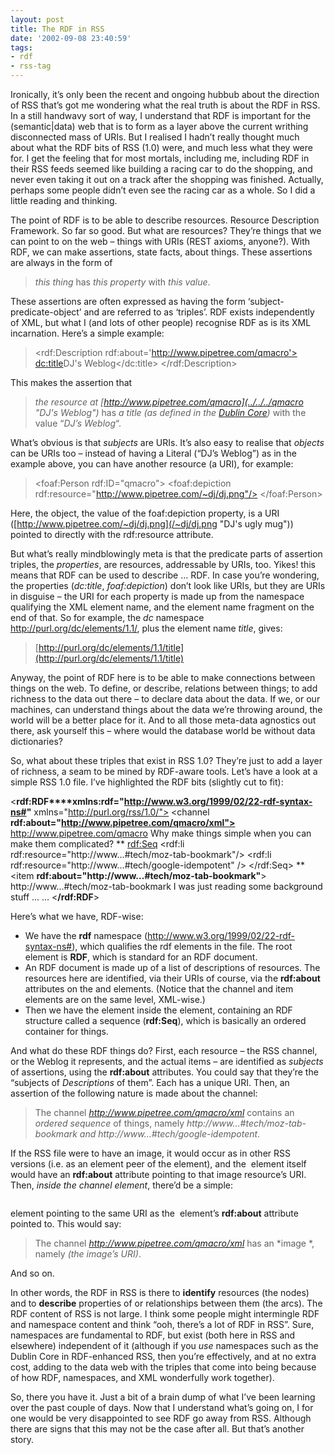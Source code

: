 ```yaml
---
layout: post
title: The RDF in RSS
date: '2002-09-08 23:40:59'
tags:
- rdf
- rss-tag
---
```



Ironically, it’s only been the recent and ongoing hubbub about the direction of RSS that’s got me wondering what the real truth is about the RDF in RSS. In a still handwavy sort of way, I understand that RDF is important for the (semantic|data) web that is to form as a layer above the current writhing disconnected mass of URIs. But I realised I hadn’t really thought much about what the RDF bits of RSS (1.0) were, and much less what they were for. I get the feeling that for most mortals, including me, including RDF in their RSS feeds seemed like building a racing car to do the shopping, and never even taking it out on a track after the shopping was finished. Actually, perhaps some people didn’t even see the racing car as a whole. So I did a little reading and thinking.

The point of RDF is to be able to describe resources. Resource Description Framework. So far so good. But what are resources? They’re things that we can point to on the web – things with URIs (REST axioms, anyone?). With RDF, we can make assertions, state facts, about things. These assertions are always in the form of

> *this thing* has *this property* with *this value*.

These assertions are often expressed as having the form ‘subject-predicate-object’ and are referred to as ‘triples’. RDF exists independently of XML, but what I (and lots of other people) recognise RDF as is its XML incarnation. Here’s a simple example:

> <rdf:Description rdf:about='http://www.pipetree.com/qmacro'> <dc:title>DJ's Weblog</dc:title> </rdf:Description>

This makes the assertion that

> *the resource at [http://www.pipetree.com/qmacro](../../../qmacro "DJ's Weblog")* has *a title (as defined in the [Dublin Core](http://purl.org/dc/elements/1.0/ "Dublin Core elements"))* with the value “*DJ’s Weblog*“.

What’s obvious is that *subjects* are URIs. It’s also easy to realise that *objects* can be URIs too – instead of having a Literal (“DJ’s Weblog”) as in the example above, you can have another resource (a URI), for example:

> <foaf:Person rdf:ID="qmacro"> <foaf:depiction rdf:resource="http://www.pipetree.com/~dj/dj.png"/> </foaf:Person>

Here, the object, the value of the foaf:depiction property, is a URI ([http://www.pipetree.com/~dj/dj.png](/~dj/dj.png "DJ's ugly mug")) pointed to directly with the rdf:resource attribute.

But what’s really mindblowingly meta is that the predicate parts of assertion triples, the *properties*, are resources, addressable by URIs, too. Yikes! this means that RDF can be used to describe … RDF. In case you’re wondering, the properties (*dc:title*, *foaf:depiction*) don’t look like URIs, but they are URIs in disguise – the URI for each property is made up from the namespace qualifying the XML element name, and the element name fragment on the end of that. So for example, the *dc* namespace http://purl.org/dc/elements/1.1/, plus the element name *title*, gives:

> [http://purl.org/dc/elements/1.1/title](http://purl.org/dc/elements/1.1/title)

Anyway, the point of RDF here is to be able to make connections between things on the web. To define, or describe, relations between things; to add richness to the data out there – to declare data about the data. If we, or our machines, can understand things about the data we’re throwing around, the world will be a better place for it. And to all those meta-data agnostics out there, ask yourself this – where would the database world be without data dictionaries?

So, what about these triples that exist in RSS 1.0? They’re just to add a layer of richness, a seam to be mined by RDF-aware tools. Let’s have a look at a simple RSS 1.0 file. I’ve highlighted the RDF bits (slightly cut to fit):

<**rdf:RDF****xmlns:rdf="http://www.w3.org/1999/02/22-rdf-syntax-ns#"** xmlns="http://purl.org/rss/1.0/"> <channel **rdf:about="http://www.pipetree.com/qmacro/xml">** <title>DJ's Weblog</title> <link>http://www.pipetree.com/qmacro</link> <description> Why make things simple when you can make them complicated? </description> ** <items> <rdf:Seq> <rdf:li rdf:resource="http://www...#tech/moz-tab-bookmark"/> <rdf:li rdf:resource="http://www...#tech/google-idempotent" /> </rdf:Seq> </items> ** </channel> <item **rdf:about="http://www...#tech/moz-tab-bookmark"**> <title>Mozilla "Bookmark This Group of Tabs"</title> <link>http://www...#tech/moz-tab-bookmark</link> <description> I was just reading some background stuff ... </description> </item> ... <**/rdf:RDF**>

Here’s what we have, RDF-wise:

- We have the **rdf** namespace (http://www.w3.org/1999/02/22-rdf-syntax-ns#), which qualifies the rdf elements in the file. The root element is **RDF**, which is standard for an RDF document.
- An RDF document is made up of a list of descriptions of resources. The resources here are identified, via their URIs of course, via the **rdf:about** attributes on the <channel/> and <item/> elements. (Notice that the channel and item elements are on the same level, XML-wise.)
- Then we have the **<items/>** element inside the <channel/> element, containing an RDF structure called a sequence (**rdf:Seq**), which is basically an ordered container for things.

And what do these RDF things do? First, each resource – the RSS channel, or the Weblog it represents, and the actual items – are identified as *subjects* of assertions, using the **rdf:about** attributes. You could say that they’re the “subjects of *Descriptions* of them”. Each has a unique URI. Then, an assertion of the following nature is made about the channel:

> The channel *http://www.pipetree.com/qmacro/xml* contains an *ordered sequence* of things, namely *http://www…#tech/moz-tab-bookmark and http://www…#tech/google-idempotent*.

If the RSS file were to have an image, it would occur as in other RSS versions (i.e. as an element peer of the <channel/> element), and the <image/> element itself would have an **rdf:about** attribute pointing to that image resource’s URI. Then, *inside the channel element*, there’d be a simple:

> <image rdf:resource="..." />

element pointing to the same URI as the <image/> element’s **rdf:about** attribute pointed to. This would say:

> The channel *http://www.pipetree.com/qmacro/xml* has an *image *, namely *(the image’s URI)*.

And so on.

In other words, the RDF in RSS is there to **identify** resources (the nodes) and to **describe** properties of or relationships between them (the arcs). The RDF content of RSS is not large. I think some people might intermingle RDF and namespace content and think “ooh, there’s a lot of RDF in RSS”. Sure, namespaces are fundamental to RDF, but exist (both here in RSS and elsewhere) independent of it (although if you *use* namespaces such as the Dublin Core in RDF-enhanced RSS, then you’re effectively, and at no extra cost, adding to the data web with the triples that come into being because of how RDF, namespaces, and XML wonderfully work together).

So, there you have it. Just a bit of a brain dump of what I’ve been learning over the past couple of days. Now that I understand what’s going on, I for one would be very disappointed to see RDF go away from RSS. Although there are signs that this may not be the case after all. But that’s another story.


